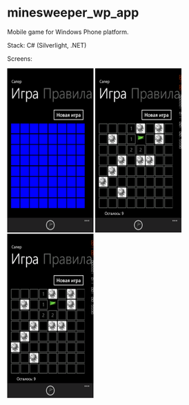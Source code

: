 # minesweeper_wp_app

Mobile game for Windows Phone platform.

Stack: C# (Silverlight, .NET)

Screens:

<img src="https://github.com/vovaekb/minesweeper_wp_app/blob/main/_readme/images/gamepage.png" width="200" height="380">

<img src="https://github.com/vovaekb/minesweeper_wp_app/blob/main/_readme/images/ingame1.png" width="200" height="380">

<img src="https://github.com/vovaekb/minesweeper_wp_app/blob/main/_readme/images/ingame1.png" width="200" height="380">
